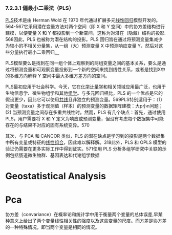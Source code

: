 ### 7.2.3.1 偏最小二乘法（PLS）

[PLS](https://www.sciencedirect.com/topics/mathematics/partial-least-squares)技术是由 Herman Wold 在 1970 年代通过扩展多元[线性回归](https://www.sciencedirect.com/topics/medicine-and-dentistry/linear-regression-analysis)模型开发的。564-567它采用潜在变量方法对两个空间（即 X 和 Y 空间）中的协方差结构进行建模，以便变量 X 和 Y 都投影到一个新空间，这称为对潜在（隐藏）结构的投影. 568因此，PLS 也被称为潜在结构的投影。PLS 回归旨在通过将预测变量集减少为较小的不相关分量集，从一组（大）预测变量 X 中预测响应变量 Y，然后对这些分量执行最小二乘回归[。](https://www.sciencedirect.com/topics/medicine-and-dentistry/least-square-analysis)

PLS模型要么是找到在同一组个体上观察到的两组变量之间的基本关系，要么是通过将预测变量和可观察变量投影到一个新的空间来找到线性关系，或者是找到X中的多维方向解释 Y 空间中最大多维方差方向的空间。

PLS最初应用于社会科学。今天，它在[化学计量学](https://www.sciencedirect.com/topics/chemistry/chemometrics)和相关领域应用最广泛，也用于生物信息学、微生物组学和其他[组学](https://www.sciencedirect.com/topics/pharmacology-toxicology-and-pharmaceutical-science/tamsulosin)。与多元回归相比，PLS 的一个优点是它的假设更少，因此它可以使用[共线](https://www.sciencedirect.com/topics/mathematics/collinear)且非独立的预测变量。569PLS特别适用于：（1）对变量（taxa）多于观测值（样本）的预测变量的数据矩阵建模：大p小n问题；(2) 当预测变量之间存在多重共线性时。然而，PLS 有几个缺点：首先，通过使用 PLS，用户需要将 X 和 Y 定义为响应或预测变量，但没有考虑每个数据集中可能存在的与结果不对应的固有系统变异。570

其次，与 PCA 和 CANCOR 类似，PLS 的潜在缺点是学习到的投影是两个数据集中所有变量或特征的[线性组合](https://www.sciencedirect.com/topics/mathematics/linear-combination)，因此难以解释解。318此外，PLS 和 OPLS 模型的验证仍需要在更多实际工作中得到证实。571使用 PLS 分析多组学研究中关联的示例包括肠道微生物群、基因表达和代谢组学数据





# Geostatistical Analysis





# Pca



协方差（convariance）在概率论和统计学中用于衡量两个变量的总体误差,早某种意义上给出了两个变量线性相关性的强度以及这些变量的尺度。而方差是协方差的一种特殊情况，即当两个变量是相同的情况。